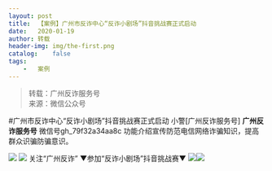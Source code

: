 ```yaml
---
layout:	post
title:	【案例】广州市反诈中心“反诈小剧场”抖音挑战赛正式启动
date:	2020-01-19
author:	转载
header-img:	img/the-first.png
catalog:	false
tags:
	-	案例
---
```


<blockquote><p>转载：广州反诈服务号<br>
来源：微信公众号</p></blockquote>

#广州市反诈中心“反诈小剧场”抖音挑战赛正式启动
小警[广州反诈服务号]
**广州反诈服务号**
微信号gh_79f32a34aa8c
功能介绍宣传防范电信网络诈骗知识，提高群众识骗防骗意识。

![]({{site.baseurl}}/postimg/U80CvqU0rQpqFjSC2NAhXuRxoODIibPnIpXeX1ClFd2JRCicbwEticyrwhHIQoL5HY9hMrz60d4fqjnyRZnMSdjtA.png)
![]({{site.baseurl}}/postimg/7QRTvkK2qC5x6JawVlxYwrsf4OxhIz1HzZrTT4UZAcukC3cKqetSHpGJABL8ZCM8yibLyNpvY2Zia3IAY3P6yE9A.gif)
关注“广州反诈”
▼参加“反诈小剧场”抖音挑战赛▼
![]({{site.baseurl}}/postimg/U80CvqU0rQpqFjSC2NAhXuRxoODIibPnIAlN70uVq4Vnxw4UFBp61mDLbF0eKUiaXZQOX1QaZHoKyKxAND7HozPg.jpeg)![](https://mmbiz.qpic.cn/mmbiz_png/7QRTvkK2qC4cm6WglDTz8GE5cmR84rRiawQ9llO20icnrwz32dOSNHLAIwoj07w5L7TnicfwvK2ZERbib23mznExJA/640)
